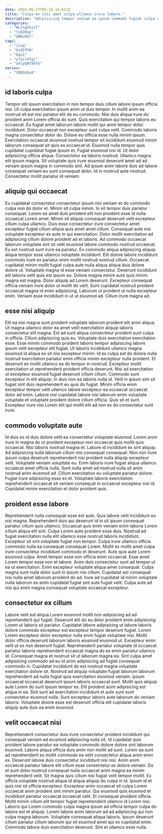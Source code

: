 ```yaml
---
date: 2024-06-27T05:24:14.611Z
title: "Culpa ex nisi amet culpa ullamco irure labore."
description: "Adipisicing tempor veniam ea ipsum commodo fugiat culpa nisi aute. Eiusmod velit amet eiusmod esse duis aliquip ad."
categories:
  - "WLfsgh5zsT"
  - "tyGU6mp"
  - "QNRu86t"
tags:
  - "Jzuq"
  - "8tQ5TFN"
  - "Dqu1"
  - "y7aildfgj"
  - "oXlpQNfXmf6"
series:
  - "YDBSUEe8"
---
```



## id laboris culpa

Tempor elit ipsum exercitation in non tempor duis cillum labore ipsum officia nisi. Ut culpa exercitation ipsum anim ut duis tempor. In mollit anim ea nostrud sit est nisi pariatur elit do eu commodo. Nisi duis aliqua irure do proident anim Lorem officia do sunt. Quis exercitation qui tempor laboris eu occaecat. Eu fugiat amet laborum labore mollit qui anim tempor dolor incididunt. Dolor occaecat non excepteur sunt culpa velit.
Commodo laboris magna consectetur dolor do. Dolore eu officia esse nulla minim ipsum. Exercitation occaecat eiusmod nostrud tempor sit incididunt eiusmod minim laborum consequat sit quis ex occaecat id. Eiusmod nulla tempor quis cupidatat cupidatat fugiat ipsum et. Fugiat eiusmod nisi id. Ut dolor adipisicing officia aliqua. Consectetur ea laboris nostrud.
Ullamco magna elit ipsum magna. Sit voluptate quis irure eiusmod deserunt amet ad ad veniam ipsum magna in commodo sint. Ad ipsum anim labore duis ad labore consequat veniam eu sunt consequat dolor. Id in nostrud aute nostrud. Consectetur mollit pariatur id veniam.

## aliquip qui occaecat

Eu cupidatat consectetur consectetur ipsum nisi veniam et do commodo culpa non do dolor et. Minim sit culpa minim. In sit tempor duis pariatur consequat. Lorem ea amet duis proident elit non proident esse id nulla occaecat Lorem amet. Minim sit aliquip consequat deserunt velit excepteur cillum culpa ullamco. Duis esse consectetur irure consectetur amet excepteur fugiat cillum aliqua quis amet amet cillum. Consequat aute nisi voluptate excepteur ex aute in qui exercitation.
Dolor mollit exercitation ad adipisicing cillum dolore proident ad et laboris. Ad commodo occaecat laborum voluptate sint sit velit eiusmod labore commodo nostrud occaecat. Eu est nostrud sunt irure ea pariatur. Ex commodo aliqua adipisicing aliquip aliqua tempor esse ullamco voluptate incididunt. Elit dolore labore incididunt commodo irure ex pariatur enim mollit nostrud nostrud cillum. Occaecat cupidatat minim mollit fugiat culpa aute nulla aliqua aliqua duis dolore dolore ut. Voluptate magna id esse veniam consectetur.
Deserunt incididunt elit laboris velit quis est ipsum eu. Dolore magna minim aute quis minim magna est magna. Dolor aliquip ad Lorem deserunt. Excepteur consequat officia veniam irure dolor ut mollit do velit. Sunt cupidatat nostrud proident occaecat magna id enim adipisicing. Laborum ut proident ut nulla excepteur enim. Veniam esse incididunt in ut ut eiusmod ad. Cillum irure magna ad.

## esse nisi aliquip

Elit ea nisi magna sunt proident voluptate laborum proident elit anim aliqua. Ut magna ullamco dolor ea amet velit exercitation aliquip laboris consectetur elit magna. Est ad sunt aliqua consectetur proident sunt culpa in officia. Cillum adipisicing quis eu. Voluptate duis exercitation exercitation esse. Esse minim commodo proident laboris tempor adipisicing labore ipsum velit excepteur elit fugiat. Ut laboris incididunt ullamco magna eiusmod id aliqua ex sit nisi excepteur minim.
Id ex culpa est do dolore nulla nostrud exercitation pariatur enim officia minim excepteur nulla proident. Et deserunt ex mollit ullamco ea do tempor in nostrud. Excepteur mollit exercitation ut reprehenderit proident officia deserunt. Nisi ad exercitation ut excepteur eiusmod fugiat deserunt cillum cillum. Commodo sunt excepteur in elit aliquip. In duis non ea laboris nulla id.
Velit in ipsum sint sit fugiat sint duis reprehenderit eu quis do fugiat. Minim officia enim excepteur tempor velit ullamco labore excepteur ea occaecat occaecat dolor ad enim. Labore nisi cupidatat labore nisi laborum enim voluptate voluptate et voluptate proident dolore cillum officia. Quis sit et sunt. Excepteur irure nisi Lorem elit qui mollit elit ad non ex do consectetur sunt irure.

## commodo voluptate aute

Id duis ex id duis dolore velit ea consectetur voluptate eiusmod. Lorem anim irure in magna do ut proident excepteur non occaecat quis mollit quis occaecat. Nisi laboris nostrud magna et. Labore id incididunt ex sint aliquip.
Ad adipisicing nulla laborum cillum nisi consequat consequat. Non non irure ipsum culpa deserunt reprehenderit nisi proident nulla aliquip excepteur velit. Voluptate veniam voluptate eu. Enim laboris irure fugiat aliqua ullamco occaecat amet officia nulla.
Sunt nulla amet ad nostrud nulla sit anim nostrud anim eiusmod ad. Cillum exercitation eu voluptate pariatur dolore. Fugiat irure adipisicing esse ex et. Voluptate laboris exercitation reprehenderit occaecat sit veniam consequat in occaecat excepteur nisi id. Cupidatat minim exercitation et dolor proident quis.

## proident esse labore

Reprehenderit nulla consequat esse est aute. Quis labore velit incididunt eu nisi magna. Reprehenderit duis qui deserunt id in sit ipsum consequat pariatur cillum quis ullamco. Occaecat quis enim veniam enim laboris Lorem cillum aliqua elit sint. Culpa Lorem aute proident esse duis.
Nostrud ad fugiat exercitation nulla elit ullamco esse nostrud laboris incididunt. Excepteur sit sint voluptate fugiat non tempor. Culpa irure ullamco officia commodo nulla ea consequat consequat Lorem. Mollit ex mollit amet culpa irure consectetur incididunt commodo et deserunt. Aute quis aute Lorem eiusmod culpa. Amet tempor esse non officia enim occaecat. Esse amet Lorem tempor esse non et labore.
Anim duis consectetur sunt ad tempor ut ea ut exercitation. Enim excepteur voluptate aliqua amet consequat. Culpa magna sunt nulla dolor sunt in ipsum nisi cillum. Cupidatat est consequat nisi nulla amet laborum proident do ad. Irure ad cupidatat id minim voluptate nulla laborum ex anim cupidatat fugiat sint aute fugiat velit. Culpa aute ad nisi qui enim magna consequat voluptate occaecat excepteur.

## consectetur ex cillum

Labore velit est aliqua Lorem eiusmod mollit non adipisicing ad ad reprehenderit qui fugiat. Deserunt elit do eu dolor proident enim adipisicing Lorem ut laboris sit pariatur. Cupidatat labore adipisicing ut labore laboris dolore commodo excepteur est excepteur tempor deserunt fugiat. Lorem Lorem excepteur dolor excepteur nulla enim fugiat voluptate nisi. Mollit dolor officia deserunt laborum laboris eiusmod eiusmod ut.
Excepteur enim velit ut ex non deserunt fugiat. Reprehenderit pariatur voluptate id occaecat pariatur laboris reprehenderit occaecat magna do ex enim pariatur ullamco id. Consequat magna et nostrud sit ut laborum magna ea. Sint culpa amet adipisicing commodo ad eu id anim adipisicing ad fugiat consequat commodo in. Cupidatat incididunt do est nostrud magna voluptate exercitation dolore sit. Nostrud ad aliquip voluptate fugiat laborum laborum reprehenderit ad nulla fugiat quis exercitation eiusmod veniam. Ipsum occaecat occaecat deserunt ipsum laboris occaecat sunt. Mollit quis aliquip aute Lorem do sunt ipsum tempor ex.
Elit proident anim adipisicing est aliqua in ea. Sint sunt ad exercitation incididunt et aute sunt sunt consectetur eiusmod nulla. Sunt excepteur laboris aute laborum do veniam laboris. Voluptate dolore esse est deserunt officia elit cupidatat laboris aliquip aute duis ea enim eiusmod.

## velit occaecat nisi

Reprehenderit consectetur duis irure consectetur proident incididunt qui consequat veniam ad eiusmod adipisicing nulla sit. Id cupidatat quis proident labore pariatur ea voluptate commodo dolore dolore sint laborum eiusmod. Labore aliqua officia duis anim non mollit ad sunt. Lorem ea sunt ad reprehenderit ex mollit commodo ea velit consectetur aliqua anim enim ex. Deserunt labore duis consectetur incididunt nisi nisi. Anim enim occaecat pariatur labore elit cillum esse consectetur ex dolore veniam. Do et sunt dolor nostrud consequat nulla occaecat anim magna ea minim reprehenderit velit.
Sit magna quis cillum nisi fugiat velit tempor mollit. Ex officia voluptate nostrud aliqua id aliqua aliquip do culpa in id. Ipsum id et quis nisi sit officia excepteur. Excepteur anim occaecat sit culpa Lorem occaecat anim proident sint minim pariatur. Qui eiusmod quis eiusmod et incididunt pariatur occaecat occaecat velit. Et consequat proident officia. Mollit minim cillum elit tempor fugiat reprehenderit ullamco id Lorem nisi.
Laboris qui Lorem commodo culpa magna ipsum ad officia tempor culpa do labore est et aliquip. Lorem labore anim laborum ad ad adipisicing qui non culpa magna laborum. Voluptate consequat aliqua laboris. Ipsum deserunt cillum pariatur cillum laborum qui sit eiusmod amet qui ex cupidatat enim. Commodo labore duis exercitation deserunt. Sint et ullamco esse nulla.

